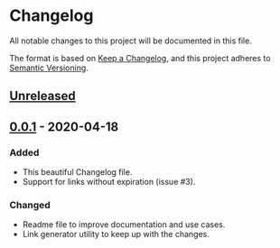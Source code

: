 # Changelog
All notable changes to this project will be documented in this file.

The format is based on [Keep a Changelog](https://keepachangelog.com/en/1.0.0/),
and this project adheres to [Semantic Versioning](https://semver.org/spec/v2.0.0.html).

## [Unreleased]

## [0.0.1] - 2020-04-18
### Added
- This beautiful Changelog file.
- Support for links without expiration (issue #3).

### Changed
- Readme file to improve documentation and use cases.
- Link generator utility to keep up with the changes.

[Unreleased]: https://github.com/axl89/s3cr3t/compare/v0.0.1...HEAD
[0.0.1]: https://github.com/axl89/s3cr3t/releases/tag/v0.0.1
